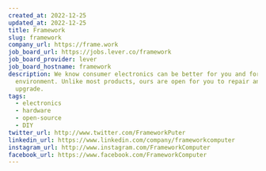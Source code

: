 ```yaml
---
created_at: 2022-12-25
updated_at: 2022-12-25
title: Framework
slug: framework
company_url: https://frame.work
job_board_url: https://jobs.lever.co/framework
job_board_provider: lever
job_board_hostname: framework
description: We know consumer electronics can be better for you and for the
  environment. Unlike most products, ours are open for you to repair and
  upgrade.
tags:
  - electronics
  - hardware
  - open-source
  - DIY
twitter_url: http://www.twitter.com/FrameworkPuter
linkedin_url: https://www.linkedin.com/company/frameworkcomputer
instagram_url: http://www.instagram.com/FrameworkComputer
facebook_url: https://www.facebook.com/FrameworkComputer
---
```

